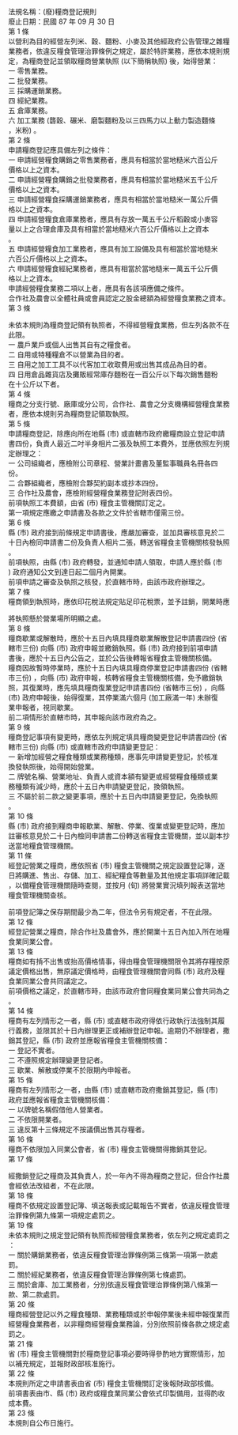 法規名稱：(廢)糧商登記規則  
廢止日期：民國 87 年 09 月 30 日  
第 1 條  
以營利為目的經營左列米、穀、麵粉、小麥及其他經政府公告管理之雜糧  
業務者，依違反糧食管理治罪條例之規定，屬於特許業務，應依本規則規  
定，為糧商登記並領取糧商營業執照 (以下簡稱執照) 後，始得營業：  
一 零售業務。  
二 批發業務。  
三 採購運銷業務。  
四 經紀業務。  
五 倉庫業務。  
六 加工業務 (礱穀、碾米、磨製麵粉及以三四馬力以上動力製造麵條  
，米粉) 。  
第 2 條  
申請糧商登記應具備左列之條件：  
一 申請經營糧食購銷之零售業務者，應具有相當於當地糙米六百公斤  
價格以上之資本。  
二 申請經營糧食購銷之批發業務者，應具有相當於當地糙米五千公斤  
價格以上之資本。  
三 申請經營糧食採購運銷業務者，應具有相當於當地糙米一萬公斤價  
格以上之資本。  
四 申請經營糧食倉庫業務者，應具有存放一萬五千公斤稻穀或小麥容  
量以上之合理倉庫及具有相當於當地糙米六百公斤價格以上之資本  
。  
五 申請經營糧食加工業務者，應具有加工設備及具有相當於當地糙米  
六百公斤價格以上之資本。  
六 申請經營糧食經紀業務者，應具有相當於當地糙米一萬五千公斤價  
格以上之資本。  
申請經營糧食業務二項以上者，應具有各該項應備之條件。  
合作社及農會以全體社員或會員認定之股金總額為經營糧食業務之資本。  
第 3 條  


未依本規則為糧商登記領有執照者，不得經營糧食業務，但左列各款不在  
此限。  
一 農戶業戶或個人出售其自有之糧食者。  
二 自用或特種糧倉不以營業為目的者。  
三 自用之加工工具不以代客加工收取費用或出售其成品為目的者。  
四 日用倉品雜貨店及攤販經常庫存麵粉在一百公斤以下每次銷售麵粉  
在十公斤以下者。  
第 4 條  
糧商之分支行號、廠庫或分公司，合作社、農會之分支機構經營糧食業務  
者，應依本規則另為糧商登記領取執照。  
第 5 條  
申請糧商登記，除應向所在地縣 (市) 或直轄市政府繳糧商設立登記申請  
書四份，負責人最近二吋半身相片二張及執照工本費外，並應依照左列規  
定辦理之：  
一 公司組織者，應檢附公司章程、營業計畫書及董監事職員名冊各四  
份。  
二 合夥組織者，應檢附合夥契約副本或抄本四份。  
三 合作社及農會，應檢附經營糧食業務登記附表四份。  
前項執照工本費額，由省 (市) 糧食主管機關訂定之。  
第一項規定應繳之申請書及各款之文件於省轄市僅需三份。  
第 6 條  
縣 (市) 政府接到前條規定申請書後，應嚴加審查，並加具審核意見於二  
十日內檢同申請書二份及負責人相片二張，轉送省糧食主管機關核發執照  
。  
前項執照，由縣 (市) 政府轉發，並通知申請人領取，申請人應於縣 (市  
) 政府通知公文到達日起二個月內開業。  
前項申請之審查及執照之核發，於直轄市時，由該市政府辦理之。  
第 7 條  
糧商領到執照時，應依印花稅法規定貼足印花稅票，並予註銷，開業時應  


將執照懸於營業場所明顯之處。  
第 8 條  
糧商歇業或解散時，應於十五日內填具糧商歇業解散登記申請書四份 (省  
轄市三份) 向縣 (市) 政府申報並繳銷執照。縣 (市) 政府接到前項申請  
書後，應於十五日內公告之，並於公告後轉報省糧食主管機關核備。  
糧商因故暫時停業時，應於十五日內填具糧商停業登記申請書四份 (省轄  
市三份) ，向縣 (市) 政府申報，核轉省糧食主管機關核備，免予繳銷執  
照，其復業時，應先填具糧商復業登記申請書四份 (省轄市三份) ，向縣  
(市) 政府申報後，始得復業，其停業滿六個月 (加工廠滿一年) 未辦復  
業申報者，視同歇業。  
前二項情形於直轄市時，其申報向該市政府為之。  
第 9 條  
糧商登記事項有變更時，應依左列規定填具糧商變更登記申請書四份 (省  
轄市三份) 向縣 (市) 或直轄市政府申請變更登記：  
一 新增加經營之糧食種類或業務種類，應事先申請變更登記，於核准  
換發執照後，始得開始營業。  
二 牌號名稱、營業地址、負責人或資本額有變更或經營糧食種類或業  
務種類有減少時，應於十五日內申請變更登記，換領執照。  
三 不屬於前二款之變更事項，應於十五日內申請變更登記，免換執照  
。  
第 10 條  
縣 (市) 政府接到糧商申報歇業、解散、停業、復業或變更登記時，應加  
註審核意見於二十日內檢同申請書二份轉送省糧食主管機關，並以副本抄  
送當地糧食管理機關。  
第 11 條  
經登記營業之糧商，應依照省 (市) 糧食主管機關之規定設置登記簿，逐  
日將購進、售出、存儲、加工、經紀糧食等數量及其他規定事項詳確記載  
，以備糧食管理機關隨時查閱，並按月 (旬) 將營業實況填列報表送當地  
糧食管理機關查核。  


前項登記簿之保存期間最少為二年，但法令另有規定者，不在此限。  
第 12 條  
經登記營業之糧商，除合作社及農會外，應於開業十五日內加入所在地糧  
食業同業公會。  
第 13 條  
糧商如有掯不出售或抬高價格情事，得由糧食管理機關限令其將存糧按原  
議定價格出售，無原議定價格時，由糧食管理機關會同縣 (市) 政府及糧  
食業同業公會共同議定之。  
前項價格之議定，於直轄市時，由該市政府會同糧食業同業公會共同為之  
。  
第 14 條  
糧商有左列情形之一者，縣 (市) 或直轄市政府得依行政執行法強制其履  
行義務，並限其於十日內辦理更正或補辦登記申報。逾期仍不辦理者，撒  
銷其登記，縣 (市) 政府並應報省糧食主管機關核備：  
一 登記不實者。  
二 不遵照規定辦理變更登記者。  
三 歇業、解散或停業不於限期內申報者。  
第 15 條  
糧商有左列情形之一者，由縣 (市) 或直轄市政府撒銷其登記，縣 (市)  
政府並應報省糧食主管機關核備：  
一 以牌號名稱假借他人營業者。  
二 不依限開業者。  
三 違反第十三條規定不按議價出售其存糧者。  
第 16 條  
糧商不依限加入同業公會者，省 (市) 糧食主管機關得撒銷其登記。  
第 17 條  


經撒銷登記之糧商及其負責人，於一年內不得為糧商之登記，但合作社農  
會經依法改組者，不在此限。  
第 18 條  
糧商不依規定設置登記簿、填送報表或記載報告不實者，依違反糧食管理  
治罪條例第九條第一項規定處罰之。  
第 19 條  
未依本規則之規定登記領有執照而經營糧食業務者，依左列之規定處罰之  
：  
一 關於購銷業務者，依違反糧食管理治罪條例第三條第一項第一款處  
罰。  
二 關於經紀業務者，依違反糧食管理治罪條例第七條處罰。  
三 關於倉庫、加工業務者，分別依違反糧食管理治罪條例第八條第一  
款、第二款處罰。  
第 20 條  
糧商經營登記以外之糧食種類、業務種類或於申報停業後未經申報復業而  
經營糧食業務者，以非糧商經營糧食業務論，分別依照前條各款之規定處  
罰之。  
第 21 條  
省 (市) 糧食主管機關對於糧商登記事項必要時得參酌地方實際情形，加  
以補充規定，並報財政部核准施行。  
第 22 條  
本規則所定之申請書表由省 (市) 糧食主管機關訂定後報財政部核備。  
前項書表由市、縣 (市) 政府或糧食業同業公會依式印製備用，並得酌收  
成本費。  
第 23 條  
本規則自公布日施行。  


